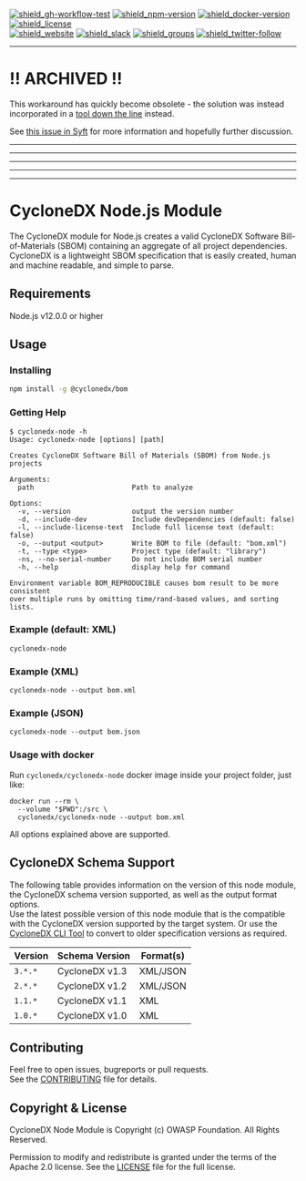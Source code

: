 [![shield_gh-workflow-test]][link_gh-workflow-test]
[![shield_npm-version]][link_npm]
[![shield_docker-version]][link_docker]
[![shield_license]][license_file]  
[![shield_website]][link_website]
[![shield_slack]][link_slack]
[![shield_groups]][link_discussion]
[![shield_twitter-follow]][link_twitter]

----

# ‼️ ARCHIVED ‼️

This workaround has quickly become obsolete - the solution was instead incorporated in a [tool down the line](https://github.com/anchore/syft/pull/1029) instead.

See [this issue in Syft](https://github.com/anchore/syft/issues/1202) for more information and hopefully further discussion.


----
----
----
----
----







# CycloneDX Node.js Module

The CycloneDX module for Node.js creates a valid CycloneDX Software Bill-of-Materials (SBOM) containing an aggregate of all project dependencies. CycloneDX is a lightweight SBOM specification that is easily created, human and machine readable, and simple to parse.

## Requirements

Node.js v12.0.0 or higher

## Usage

### Installing

```sh
npm install -g @cyclonedx/bom
```

### Getting Help

```text
$ cyclonedx-node -h
Usage: cyclonedx-node [options] [path]

Creates CycloneDX Software Bill of Materials (SBOM) from Node.js projects

Arguments:
  path                        Path to analyze

Options:
  -v, --version               output the version number
  -d, --include-dev           Include devDependencies (default: false)
  -l, --include-license-text  Include full license text (default: false)
  -o, --output <output>       Write BOM to file (default: "bom.xml")
  -t, --type <type>           Project type (default: "library")
  -ns, --no-serial-number     Do not include BOM serial number
  -h, --help                  display help for command

Environment variable BOM_REPRODUCIBLE causes bom result to be more consistent
over multiple runs by omitting time/rand-based values, and sorting lists.
```

### Example (default: XML)

```shell
cyclonedx-node
```

### Example (XML)

```shell
cyclonedx-node --output bom.xml
```

### Example (JSON)

```shell
cyclonedx-node --output bom.json
```

### Usage with docker

Run `cyclonedx/cyclonedx-node` docker image inside your project folder, just like:

```shell
docker run --rm \
  --volume "$PWD":/src \
  cyclonedx/cyclonedx-node --output bom.xml
```

All options explained above are supported.

## CycloneDX Schema Support

The following table provides information on the version of
this node module,
the CycloneDX schema version supported,
as well as the output format options.  
Use the latest possible version of this node module that is the compatible with
the CycloneDX version supported by the target system.
Or use the [CycloneDX CLI Tool](https://github.com/CycloneDX/cyclonedx-cli/)
to convert to older specification versions as required.

| Version | Schema Version | Format(s) |
| --- | --- | --- |
| `3.*.*` | CycloneDX v1.3 | XML/JSON |
| `2.*.*` | CycloneDX v1.2 | XML/JSON |
| `1.1.*` | CycloneDX v1.1 | XML |
| `1.0.*` | CycloneDX v1.0 | XML |

## Contributing

Feel free to open issues, bugreports or pull requests.  
See the [CONTRIBUTING][contributing_file] file for details.

## Copyright & License

CycloneDX Node Module is Copyright (c) OWASP Foundation. All Rights Reserved.

Permission to modify and redistribute is granted under the terms of the Apache 2.0 license.
See the [LICENSE][license_file] file for the full license.

[license_file]: https://github.com/CycloneDX/cyclonedx-node-module/blob/master/LICENSE
[contributing_file]: https://github.com/CycloneDX/cyclonedx-node-module/blob/master/CONTRIBUTING.md

[shield_gh-workflow-test]: https://img.shields.io/github/workflow/status/CycloneDX/cyclonedx-node-module/Node%20CI/master?logo=GitHub&logoColor=white "build"
[shield_npm-version]: https://img.shields.io/npm/v/@cyclonedx/bom?logo=npm&logoColor=white "npm"
[shield_docker-version]: https://img.shields.io/docker/v/cyclonedx/cyclonedx-node?logo=docker&logoColor=white&label=docker "docker"
[shield_license]: https://img.shields.io/badge/license-Apache%202.0-brightgreen.svg?logo=open%20source%20initiative&logoColor=white "license"
[shield_website]: https://img.shields.io/badge/https://-cyclonedx.org-blue.svg "homepage"
[shield_slack]: https://img.shields.io/badge/slack-join-blue?logo=Slack&logoColor=white "slack join"
[shield_groups]: https://img.shields.io/badge/discussion-groups.io-blue.svg "groups discussion"
[shield_twitter-follow]: https://img.shields.io/badge/Twitter-follow-blue?logo=Twitter&logoColor=white "twitter follow"
[link_gh-workflow-test]: https://github.com/CycloneDX/cyclonedx-node-module/actions/workflows/nodejs.yml?query=branch%3Amaster
[link_npm]: https://www.npmjs.com/package/%40cyclonedx/bom
[link_docker]: https://hub.docker.com/r/cyclonedx/cyclonedx-node
[link_website]: https://cyclonedx.org/
[link_slack]: https://cyclonedx.org/slack/invite
[link_discussion]: https://groups.io/g/CycloneDX
[link_twitter]: https://twitter.com/CycloneDX_Spec
